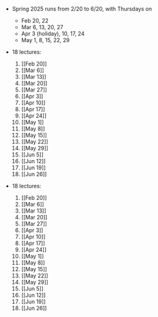 - Spring 2025 runs from 2/20 to 6/20, with Thursdays on
	- Feb 20, 22
	- Mar 6, 13, 20, 27
	- Apr 3 (holiday), 10, 17, 24
	- May 1, 8, 15, 22, 29
- 18 lectures:
  1. [[Feb 20]]
  2. [[Mar 6]]
  3. [[Mar 13]]
  4. [[Mar 20]]
  5. [[Mar 27]]
  6. [[Apr 3]]
  7. [[Apr 10]]
  8. [[Apr 17]]
  9. [[Apr 24]]
  10. [[May 1]]
  11. [[May 8]]
  12. [[May 15]]
  13. [[May 22]]
  14. [[May 29]]
  15. [[Jun 5]]
  16. [[Jun 12]]
  17. [[Jun 19]]
  18. [[Jun 26]]

- 18 lectures:
  1. [[Feb 20]]
  2. [[Mar 6]]
  3. [[Mar 13]]
  4. [[Mar 20]]
  5. [[Mar 27]]
  6. [[Apr 3]]
  7. [[Apr 10]]
  8. [[Apr 17]]
  9. [[Apr 24]]
  10. [[May 1]]
  11. [[May 8]]
  12. [[May 15]]
  13. [[May 22]]
  14. [[May 29]]
  15. [[Jun 5]]
  16. [[Jun 12]]
  17. [[Jun 19]]
  18. [[Jun 26]]